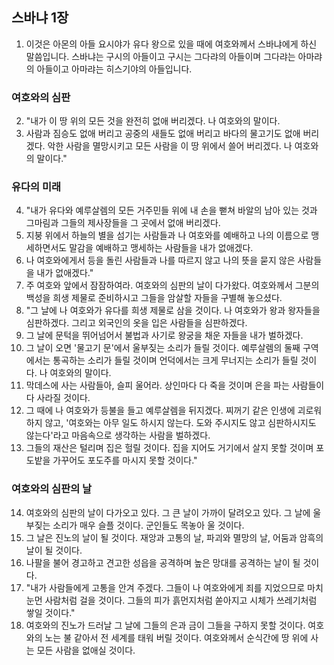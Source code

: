 ## 스바냐 1장

1. 이것은 아몬의 아들 요시야가 유다 왕으로 있을 때에 여호와께서 스바냐에게 하신 말씀입니다. 스바냐는 구시의 아들이고 구시는 그다랴의 아들이며 그다랴는 아마랴의 아들이고 아마랴는 히스기야의 아들입니다.
### 여호와의 심판
2. "내가 이 땅 위의 모든 것을 완전히 없애 버리겠다. 나 여호와의 말이다.
3. 사람과 짐승도 없애 버리고 공중의 새들도 없애 버리고 바다의 물고기도 없애 버리겠다. 악한 사람을 멸망시키고 모든 사람을 이 땅 위에서 쓸어 버리겠다. 나 여호와의 말이다."
### 유다의 미래
4. "내가 유다와 예루살렘의 모든 거주민들 위에 내 손을 뻗쳐 바알의 남아 있는 것과 그마림과 그들의 제사장들을 그 곳에서 없애 버리겠다.
5. 지붕 위에서 하늘의 별을 섬기는 사람들과 나 여호와를 예배하고 나의 이름으로 맹세하면서도 말감을 예배하고 맹세하는 사람들을 내가 없애겠다.
6. 나 여호와에게서 등을 돌린 사람들과 나를 따르지 않고 나의 뜻을 묻지 않은 사람들을 내가 없애겠다."
7. 주 여호와 앞에서 잠잠하여라. 여호와의 심판의 날이 다가왔다. 여호와께서 그분의 백성을 희생 제물로 준비하시고 그들을 암살할 자들을 구별해 놓으셨다.
8. "그 날에 나 여호와가 유다를 희생 제물로 삼을 것이다. 나 여호와가 왕과 왕자들을 심판하겠다. 그리고 외국인의 옷을 입은 사람들을 심판하겠다.
9. 그 날에 문턱을 뛰어넘어서 불법과 사기로 왕궁을 채운 자들을 내가 벌하겠다.
10. 그 날이 오면 '물고기 문'에서 울부짖는 소리가 들릴 것이다. 예루살렘의 둘째 구역에서는 통곡하는 소리가 들릴 것이며 언덕에서는 크게 무너지는 소리가 들릴 것이다. 나 여호와의 말이다.
11. 막데스에 사는 사람들아, 슬피 울어라. 상인마다 다 죽을 것이며 은을 파는 사람들이 다 사라질 것이다.
12. 그 때에 나 여호와가 등불을 들고 예루살렘을 뒤지겠다. 찌꺼기 같은 인생에 괴로워하지 않고, '여호와는 아무 일도 하시지 않는다. 도와 주시지도 않고 심판하시지도 않는다'라고 마음속으로 생각하는 사람을 벌하겠다.
13. 그들의 재산은 털리며 집은 헐릴 것이다. 집을 지어도 거기에서 살지 못할 것이며 포도밭을 가꾸어도 포도주를 마시지 못할 것이다."
### 여호와의 심판의 날
14. 여호와의 심판의 날이 다가오고 있다. 그 큰 날이 가까이 달려오고 있다. 그 날에 울부짖는 소리가 매우 슬플 것이다. 군인들도 목놓아 울 것이다.
15. 그 날은 진노의 날이 될 것이다. 재앙과 고통의 날, 파괴와 멸망의 날, 어둠과 암흑의 날이 될 것이다.
16. 나팔을 불어 경고하고 견고한 성읍을 공격하며 높은 망대를 공격하는 날이 될 것이다.
17. "내가 사람들에게 고통을 안겨 주겠다. 그들이 나 여호와에게 죄를 지었으므로 마치 눈먼 사람처럼 걸을 것이다. 그들의 피가 흙먼지처럼 쏟아지고 시체가 쓰레기처럼 쌓일 것이다."
18. 여호와의 진노가 드러날 그 날에 그들의 은과 금이 그들을 구하지 못할 것이다. 여호와의 노는 불 같아서 전 세계를 태워 버릴 것이다. 여호와께서 순식간에 땅 위에 사는 모든 사람을 없애실 것이다.